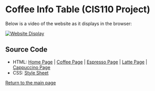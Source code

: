 # Coffee Info Table (CIS110 Project)

Below is a video of the website as it displays in the browser:


[![Website Display](https://yt-embed.herokuapp.com/embed?v=KtciOYQrbS8)](https://www.youtube.com/watch?v=KtciOYQrbS8 "Coffee Website")


## Source Code
- HTML: [Home Page](https://github.com/lizz02/cis110-p3/blob/main/p3/home.html) | [Coffee Page](https://github.com/lizz02/cis110-p3/blob/main/p3/coffee.html) | [Espresso Page](https://github.com/lizz02/cis110-p3/blob/main/p3/espresso.html) | [Latte Page](https://github.com/lizz02/cis110-p3/blob/main/p3/latte.html) | [Cappuccino Page](https://github.com/lizz02/cis110-p3/blob/main/p3/cappuccino.html)
- CSS: [Style Sheet](https://github.com/lizz02/cis110-p3/blob/main/p3/p3.css)



[Return to the main page](https://lizz02.github.io/)
